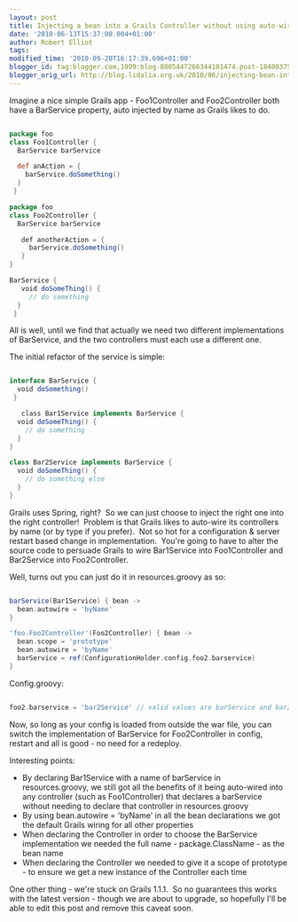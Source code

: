```yaml
---
layout: post
title: Injecting a bean into a Grails Controller without using auto-wiring
date: '2010-06-13T15:37:00.004+01:00'
author: Robert Elliot
tags: 
modified_time: '2010-09-20T16:17:39.696+01:00'
blogger_id: tag:blogger.com,1999:blog-8805447266344101474.post-1840037548847826379
blogger_orig_url: http://blog.lidalia.org.uk/2010/06/injecting-bean-into-grails-controller.html
---
```


Imagine a nice simple Grails app - Foo1Controller and Foo2Controller both have a BarService property, auto injected by name as Grails likes to do.

```groovy

package foo 
class Foo1Controller { 
  BarService barService 

  def anAction = {
    barService.doSomething() 
  }
 }

package foo
class Foo2Controller { 
  BarService barService

   def anotherAction = {
     barService.doSomething()
   } 
}

BarService {
   void doSomeThing() {
     // do something 
  }
 } 

```
All is well, until we find that actually we need two different implementations of BarService, and the two controllers must each use a different one.

The initial refactor of the service is simple:

```groovy

interface BarService {
  void doSomething()
 }

   class Bar1Service implements BarService { 
  void doSomeThing() { 
    // do something
  }
}

class Bar2Service implements BarService {
  void doSomeThing() {
    // do something else
  }
}

```
Grails uses Spring, right?  So we can just choose to inject the right one into the right controller!  Problem is that Grails likes to auto-wire its controllers by name (or by type if you prefer).  Not so hot for a configuration & server restart based change in implementation.  You're going to have to alter the source code to persuade Grails to wire Bar1Service into Foo1Controller and Bar2Service into Foo2Controller.

Well, turns out you can just do it in resources.groovy as so:

```groovy

barService(Bar1Service) { bean ->
  bean.autowire = 'byName'
}

'foo.Foo2Controller'(Foo2Controller) { bean ->
  bean.scope = 'prototype'
  bean.autowire = 'byName'
  barService = ref(ConfigurationHolder.config.foo2.barservice)
}

```
Config.groovy:

```groovy

foo2.barservice = 'bar2Service' // valid values are barService and bar2Service

```
Now, so long as your config is loaded from outside the war file, you can switch the implementation of BarService for Foo2Controller in config, restart and all is good - no need for a redeploy.

Interesting points:
<ul><li>By declaring Bar1Service with a name of barService in resources.groovy, we still got all the benefits of it being auto-wired into any controller (such as Foo1Controller) that declares a barService without needing to declare that controller in resources.groovy</li><li>By using bean.autowire = 'byName' in all the bean declarations we got the default Grails wiring for all other properties</li><li>When declaring the Controller in order to choose the BarService implementation we needed the full name - package.ClassName - as the bean name</li><li>When declaring the Controller we needed to give it a scope of prototype - to ensure we get a new instance of the Controller each time</li></ul>

One other thing - we're stuck on Grails 1.1.1.  So no guarantees this works with the latest version - though we are about to upgrade, so hopefully I'll be able to edit this post and remove this caveat soon.


